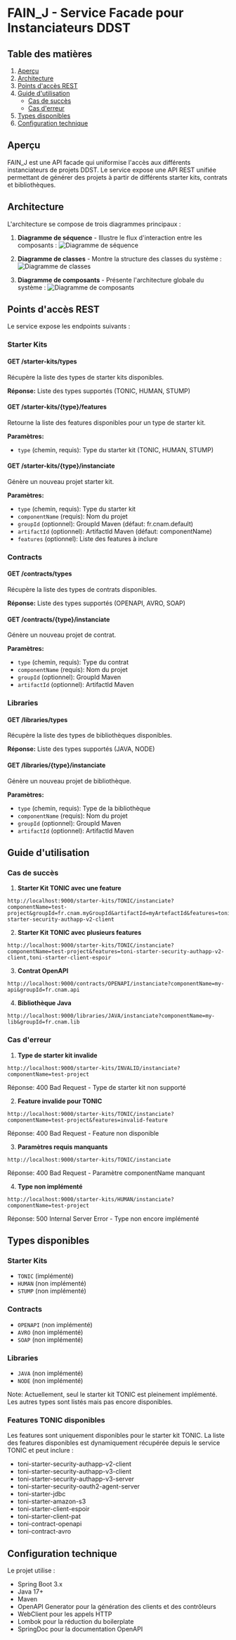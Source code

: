 # FAIN_J - Service Facade pour Instanciateurs DDST

## Table des matières
1. [Aperçu](#aperçu)
2. [Architecture](#architecture)
3. [Points d'accès REST](#points-daccès-rest)
4. [Guide d'utilisation](#guide-dutilisation)
   - [Cas de succès](#cas-de-succès)
   - [Cas d'erreur](#cas-derreur)
5. [Types disponibles](#types-disponibles)
6. [Configuration technique](#configuration-technique)

## Aperçu

FAIN_J est une API facade qui uniformise l'accès aux différents instanciateurs de projets DDST. Le service expose une API REST unifiée permettant de générer des projets à partir de différents starter kits, contrats et bibliothèques.

## Architecture

L'architecture se compose de trois diagrammes principaux :

1. **Diagramme de séquence** - Illustre le flux d'interaction entre les composants :
   ![Diagramme de séquence](/doc/diagrams/sequence-diagram.png)

2. **Diagramme de classes** - Montre la structure des classes du système :
   ![Diagramme de classes](/doc/diagrams/class-diagram.png)

3. **Diagramme de composants** - Présente l'architecture globale du système :
   ![Diagramme de composants](/doc/diagrams/component-diagram.png)

## Points d'accès REST

Le service expose les endpoints suivants :

### Starter Kits

#### GET /starter-kits/types
Récupère la liste des types de starter kits disponibles.

**Réponse:** Liste des types supportés (TONIC, HUMAN, STUMP)

#### GET /starter-kits/{type}/features
Retourne la liste des features disponibles pour un type de starter kit.

**Paramètres:**
- `type` (chemin, requis): Type du starter kit (TONIC, HUMAN, STUMP)

#### GET /starter-kits/{type}/instanciate
Génère un nouveau projet starter kit.

**Paramètres:**
- `type` (chemin, requis): Type du starter kit
- `componentName` (requis): Nom du projet
- `groupId` (optionnel): GroupId Maven (défaut: fr.cnam.default)
- `artifactId` (optionnel): ArtifactId Maven (défaut: componentName)
- `features` (optionnel): Liste des features à inclure

### Contracts

#### GET /contracts/types
Récupère la liste des types de contrats disponibles.

**Réponse:** Liste des types supportés (OPENAPI, AVRO, SOAP)

#### GET /contracts/{type}/instanciate
Génère un nouveau projet de contrat.

**Paramètres:**
- `type` (chemin, requis): Type du contrat
- `componentName` (requis): Nom du projet
- `groupId` (optionnel): GroupId Maven
- `artifactId` (optionnel): ArtifactId Maven

### Libraries

#### GET /libraries/types
Récupère la liste des types de bibliothèques disponibles.

**Réponse:** Liste des types supportés (JAVA, NODE)

#### GET /libraries/{type}/instanciate
Génère un nouveau projet de bibliothèque.

**Paramètres:**
- `type` (chemin, requis): Type de la bibliothèque
- `componentName` (requis): Nom du projet
- `groupId` (optionnel): GroupId Maven
- `artifactId` (optionnel): ArtifactId Maven

## Guide d'utilisation

### Cas de succès

1. **Starter Kit TONIC avec une feature**
```
http://localhost:9000/starter-kits/TONIC/instanciate?componentName=test-project&groupId=fr.cnam.myGroupId&artifactId=myArtefactId&features=toni-starter-security-authapp-v2-client
```

2. **Starter Kit TONIC avec plusieurs features**
```
http://localhost:9000/starter-kits/TONIC/instanciate?componentName=test-project&features=toni-starter-security-authapp-v2-client,toni-starter-client-espoir
```

3. **Contrat OpenAPI**
```
http://localhost:9000/contracts/OPENAPI/instanciate?componentName=my-api&groupId=fr.cnam.api
```

4. **Bibliothèque Java**
```
http://localhost:9000/libraries/JAVA/instanciate?componentName=my-lib&groupId=fr.cnam.lib
```

### Cas d'erreur

1. **Type de starter kit invalide**
```
http://localhost:9000/starter-kits/INVALID/instanciate?componentName=test-project
```
Réponse: 400 Bad Request - Type de starter kit non supporté

2. **Feature invalide pour TONIC**
```
http://localhost:9000/starter-kits/TONIC/instanciate?componentName=test-project&features=invalid-feature
```
Réponse: 400 Bad Request - Feature non disponible

3. **Paramètres requis manquants**
```
http://localhost:9000/starter-kits/TONIC/instanciate
```
Réponse: 400 Bad Request - Paramètre componentName manquant

4. **Type non implémenté**
```
http://localhost:9000/starter-kits/HUMAN/instanciate?componentName=test-project
```
Réponse: 500 Internal Server Error - Type non encore implémenté

## Types disponibles

### Starter Kits
- `TONIC` (implémenté)
- `HUMAN` (non implémenté)
- `STUMP` (non implémenté)

### Contracts
- `OPENAPI` (non implémenté)
- `AVRO` (non implémenté)
- `SOAP` (non implémenté)

### Libraries
- `JAVA` (non implémenté)
- `NODE` (non implémenté)

Note: Actuellement, seul le starter kit TONIC est pleinement implémenté. Les autres types sont listés mais pas encore disponibles.

### Features TONIC disponibles

Les features sont uniquement disponibles pour le starter kit TONIC. La liste des features disponibles est dynamiquement récupérée depuis le service TONIC et peut inclure :

- toni-starter-security-authapp-v2-client
- toni-starter-security-authapp-v3-client
- toni-starter-security-authapp-v3-server
- toni-starter-security-oauth2-agent-server
- toni-starter-jdbc
- toni-starter-amazon-s3
- toni-starter-client-espoir
- toni-starter-client-pat
- toni-contract-openapi
- toni-contract-avro

## Configuration technique

Le projet utilise :
- Spring Boot 3.x
- Java 17+
- Maven
- OpenAPI Generator pour la génération des clients et des contrôleurs
- WebClient pour les appels HTTP
- Lombok pour la réduction du boilerplate
- SpringDoc pour la documentation OpenAPI